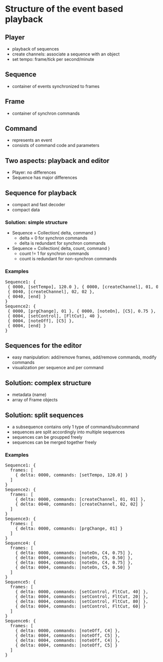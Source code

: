 # Structure of the event based playback

## Player
* playback of sequences
* create channels: associate a sequence with an object
* set tempo: frame/tick per second/minute

## Sequence
* container of events synchronized to frames

## Frame
* container of synchron commands

## Command
* represents an event
* consists of command code and parameters

## Two aspects: playback and editor
* Player: no differences
* Sequence has major differences




## Sequence for playback
* compact and fast decoder
* compact data
### Solution: simple structure
* Sequence = Collection{ delta, command }
  * delta = 0 for synchron commands
  * delta is redundant for synchron commands
* Sequence = Collection{ delta, count, command }
  * count != 1 for synchron commands
  * count is redundant for non-synchron commands

### Examples
<pre>
Sequence1: {
 { 0000, [setTempo], 120.0 }, { 0000, [createChannel], 01, 01 },
 { 0040, [createChannel], 02, 02 },
 { 0040, [end] }
}
Sequence2: {
 { 0000, [prgChange], 01 }, { 0000, [noteOn], [C5], 0.75 },
 { 0004, [setControl], [FltCut], 40 },
 { 0004, [noteOff], [C5] },
 { 0004, [end] }
}
</pre>

## Sequences for the editor 
* easy manipulation: add/remove frames, add/remove commands, modify commands
* visualization per sequence and per command
## Solution: complex structure
* metadata (name)
* array of Frame objects
## Solution: split sequences
* a subsequence contains only 1 type of command/subcommand
* sequences are split accordingly into multiple sequences
* sequences can be groupped freely
* sequences can be merged together freely

### Examples
<pre>
Sequence1: {
  frames: [
    { delta: 0000, commands: [setTempo, 120.0] }
  ]
}
Sequence2: {
  frames: [
    { delta: 0000, commands: [createChannel, 01, 01] },
    { delta: 0040, commands: [createChannel, 02, 02] }
  ]
}
Sequence3: {
  frames: [
    { delta: 0000, commands: [prgChange, 01] }
  ]
}
Sequence4: {
  frames: [
    { delta: 0000, commands: [noteOn, C4, 0.75] },
    { delta: 0004, commands: [noteOn, C5, 0.50] },
    { delta: 0004, commands: [noteOn, C4, 0.75] },
    { delta: 0004, commands: [noteOn, C5, 0.50] }
  ]
}
Sequence5: {
  frames: [
    { delta: 0000, commands: [setControl, FltCut, 40] },
    { delta: 0004, commands: [setControl, FltCut, 20] },
    { delta: 0004, commands: [setControl, FltCut, 80] },
    { delta: 0004, commands: [setControl, FltCut, 60] }
  ]
}
Sequence6: {
  frames: [
    { delta: 0000, commands: [noteOff, C4] },
    { delta: 0004, commands: [noteOff, C5] },
    { delta: 0004, commands: [noteOff, C4] },
    { delta: 0004, commands: [noteOff, C5] }
  ]
}
</pre>
